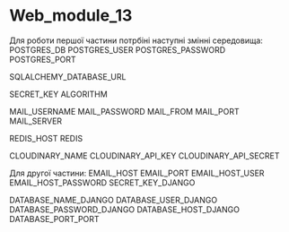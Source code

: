 # Web_module_13
Для роботи першої частини потрбіні наступні змінні середовища: 
POSTGRES_DB
POSTGRES_USER
POSTGRES_PASSWORD
POSTGRES_PORT

SQLALCHEMY_DATABASE_URL

SECRET_KEY
ALGORITHM

MAIL_USERNAME
MAIL_PASSWORD
MAIL_FROM
MAIL_PORT
MAIL_SERVER

REDIS_HOST
REDIS

CLOUDINARY_NAME
CLOUDINARY_API_KEY
CLOUDINARY_API_SECRET

Для другої частини: 
EMAIL_HOST
EMAIL_PORT
EMAIL_HOST_USER
EMAIL_HOST_PASSWORD
SECRET_KEY_DJANGO

DATABASE_NAME_DJANGO
DATABASE_USER_DJANGO
DATABASE_PASSWORD_DJANGO
DATABASE_HOST_DJANGO
DATABASE_PORT_PORT